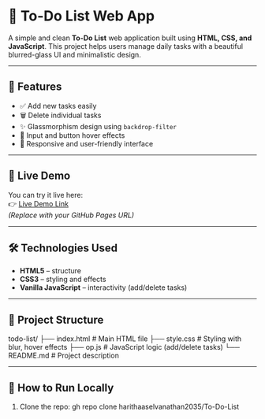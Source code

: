 # 📝 To-Do List Web App

A simple and clean **To-Do List** web application built using **HTML, CSS, and JavaScript**. This project helps users manage daily tasks with a beautiful blurred-glass UI and minimalistic design.

---

## 🌟 Features

- ✅ Add new tasks easily
- 🗑️ Delete individual tasks
- ✨ Glassmorphism design using `backdrop-filter`
- 🎨 Input and button hover effects
- 📱 Responsive and user-friendly interface

---

## 🚀 Live Demo

You can try it live here:  
👉 [Live Demo Link](https://harithaaselvanathan2035.github.io/todo-list)  
*(Replace with your GitHub Pages URL)*

---

## 🛠️ Technologies Used

- **HTML5** – structure
- **CSS3** – styling and effects
- **Vanilla JavaScript** – interactivity (add/delete tasks)

---

## 📂 Project Structure
todo-list/
├── index.html # Main HTML file
├── style.css # Styling with blur, hover effects
├── op.js # JavaScript logic (add/delete tasks)
└── README.md # Project description


---

## 🧪 How to Run Locally

1. Clone the repo:
   gh repo clone harithaaselvanathan2035/To-Do-List


